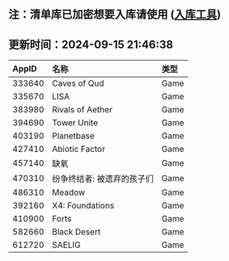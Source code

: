 ## 注：清单库已加密想要入库请使用 ([入库工具](https://github.com/BlankTMing/ManifestAutoUpdate/releases))

## 更新时间：2024-09-15 21:46:38
| AppID | 名称 | 类型  |
| :-------------------- | :----------------------------- | :----------- |
| 333640 | Caves of Qud| Game |
| 335670 | LISA| Game |
| 383980 | Rivals of Aether| Game |
| 394690 | Tower Unite| Game |
| 403190 | Planetbase| Game |
| 427410 | Abiotic Factor| Game |
| 457140 | 缺氧| Game |
| 470310 | 纷争终结者: 被遗弃的孩子们| Game |
| 486310 | Meadow| Game |
| 392160 | X4: Foundations| Game |
| 410900 | Forts| Game |
| 582660 | Black Desert| Game |
| 612720 | SAELIG| Game |
